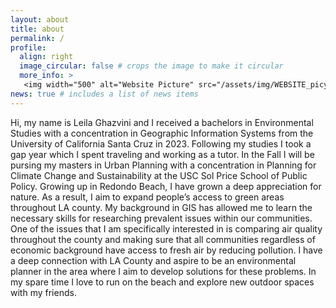 ```yaml
---
layout: about
title: about
permalink: /
profile:
  align: right
  image_circular: false # crops the image to make it circular
  more_info: >
   <img width="500" alt="Website Picture" src="/assets/img/WEBSITE_picy.png">
news: true # includes a list of news items
---
```

Hi, my name is Leila Ghazvini and I received a bachelors in Environmental Studies with a concentration in Geographic Information Systems from the University of California Santa Cruz in 2023. Following my studies I took a gap year which I spent traveling and working as a tutor. In the Fall I will be pursing my masters in Urban Planning with a concentration in Planning for Climate Change and Sustainability at the USC Sol Price School of Public Policy. Growing up in Redondo Beach, I have grown a deep appreciation for nature. As a result, I aim to expand people’s access to green areas throughout LA county. My background in GIS has allowed me to learn the necessary skills for researching prevalent issues within our communities. One of the issues that I am specifically interested in is comparing air quality throughout the county and making sure that all communities regardless of economic background have access to fresh air by reducing pollution. I have a deep connection with LA County and aspire to be an environmental planner in the area where I aim to develop solutions for these problems. In my spare time I love to run on the beach and explore new outdoor spaces with my friends. 
